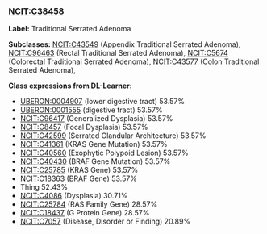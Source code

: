 
### [NCIT:C38458](http://purl.obolibrary.org/obo/NCIT_C38458)
**Label:** Traditional Serrated Adenoma

**Subclasses:** [NCIT:C43549](http://purl.obolibrary.org/obo/NCIT_C43549) (Appendix Traditional Serrated Adenoma), [NCIT:C96463](http://purl.obolibrary.org/obo/NCIT_C96463) (Rectal Traditional Serrated Adenoma), [NCIT:C5674](http://purl.obolibrary.org/obo/NCIT_C5674) (Colorectal Traditional Serrated Adenoma), [NCIT:C43577](http://purl.obolibrary.org/obo/NCIT_C43577) (Colon Traditional Serrated Adenoma), 

**Class expressions from DL-Learner:**

- [UBERON:0004907](http://purl.obolibrary.org/obo/UBERON_0004907) (lower digestive tract) 53.57%
- [UBERON:0001555](http://purl.obolibrary.org/obo/UBERON_0001555) (digestive tract) 53.57%
- [NCIT:C96417](http://purl.obolibrary.org/obo/NCIT_C96417) (Generalized Dysplasia) 53.57%
- [NCIT:C8457](http://purl.obolibrary.org/obo/NCIT_C8457) (Focal Dysplasia) 53.57%
- [NCIT:C42599](http://purl.obolibrary.org/obo/NCIT_C42599) (Serrated Glandular Architecture) 53.57%
- [NCIT:C41361](http://purl.obolibrary.org/obo/NCIT_C41361) (KRAS Gene Mutation) 53.57%
- [NCIT:C40560](http://purl.obolibrary.org/obo/NCIT_C40560) (Exophytic Polypoid Lesion) 53.57%
- [NCIT:C40430](http://purl.obolibrary.org/obo/NCIT_C40430) (BRAF Gene Mutation) 53.57%
- [NCIT:C25785](http://purl.obolibrary.org/obo/NCIT_C25785) (KRAS Gene) 53.57%
- [NCIT:C18363](http://purl.obolibrary.org/obo/NCIT_C18363) (BRAF Gene) 53.57%
- Thing 52.43%
- [NCIT:C4086](http://purl.obolibrary.org/obo/NCIT_C4086) (Dysplasia) 30.71%
- [NCIT:C25784](http://purl.obolibrary.org/obo/NCIT_C25784) (RAS Family Gene) 28.57%
- [NCIT:C18437](http://purl.obolibrary.org/obo/NCIT_C18437) (G Protein Gene) 28.57%
- [NCIT:C7057](http://purl.obolibrary.org/obo/NCIT_C7057) (Disease, Disorder or Finding) 20.89%


